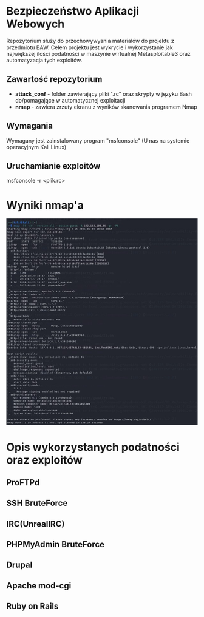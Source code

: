 # Bezpieczeństwo Aplikacji Webowych
Repozytorium służy do przechowywyania materiałów do projektu z przedmiotu BAW.
Celem projektu jest wykrycie i wykorzystanie jak największej ilości podatności w maszynie wirtualnej Metasploitable3 oraz automatyzacja tych exploitów.

## Zawartość repozytorium
- **attack_conf** - folder zawierający pliki ".rc" oraz skrypty w języku Bash do/pomagające w automatycznej exploitacji
- **nmap** - zawiera zrzuty ekranu z wyników skanowania programem Nmap

## Wymagania
Wymagany jest zainstalowany program "msfconsole"
(U nas na systemie operacyjnym Kali Linux)

## Uruchamianie exploitów 
msfconsole -r <plik.rc>

# Wyniki nmap'a
![Wyniki nmap'a](/nmap/nmap.jpg)

# Opis wykorzystanych podatności oraz exploitów

## ProFTPd

## SSH BruteForce

## IRC(UnrealIRC)

## PHPMyAdmin BruteForce

## Drupal

## Apache mod-cgi

## Ruby on Rails
